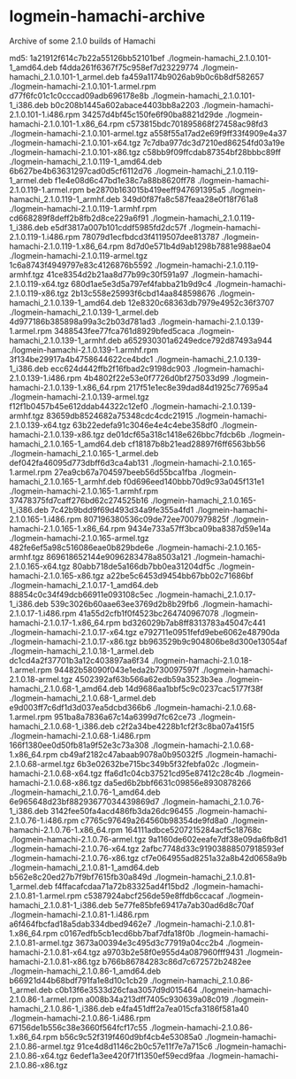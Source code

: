 # logmein-hamachi-archive
Archive of some 2.1.0 builds of Hamachi

md5:
1a21912f614c7b22a55126bb52101bef  ./logmein-hamachi_2.1.0.101-1_amd64.deb
f4dda261f6367f75c958ef7d23229774  ./logmein-hamachi_2.1.0.101-1_armel.deb
fa459a1174b9026ab9b0c6b8df582657  ./logmein-hamachi-2.1.0.101-1.armel.rpm
d77f6fc01c1c0cccad09adb696178e8b  ./logmein-hamachi_2.1.0.101-1_i386.deb
b0c208b1445a602abace4403bb8a2203  ./logmein-hamachi-2.1.0.101-1.i486.rpm
34257d4bf45c150fe6f90ba8821d29de  ./logmein-hamachi-2.1.0.101-1.x86_64.rpm
c573815bdc701895868f27458ac98fd3  ./logmein-hamachi-2.1.0.101-armel.tgz
a558f55a17ad2e69f9ff33f4909e4a37  ./logmein-hamachi-2.1.0.101-x64.tgz
7c7dba977dc3d7210ed86254fd03a19e  ./logmein-hamachi-2.1.0.101-x86.tgz
c58bb9f09ffcdab87354bf28bbbc89ff  ./logmein-hamachi_2.1.0.119-1_amd64.deb
6b627be4b63631297cad0d5cf6112d76  ./logmein-hamachi_2.1.0.119-1_armel.deb
f1e4e08d6c47bd1e38c7a88b8620ff78  ./logmein-hamachi-2.1.0.119-1.armel.rpm
be2870b163015b419eeff947691395a5  ./logmein-hamachi_2.1.0.119-1_armhf.deb
349d0f87fa8c587feaa28e0f18f761a8  ./logmein-hamachi-2.1.0.119-1.armhf.rpm
cd668289f8deff2b8fb2d8ce229a6f91  ./logmein-hamachi_2.1.0.119-1_i386.deb
e5df3817a007b101cddf5985fd2dc57f  ./logmein-hamachi-2.1.0.119-1.i486.rpm
78079d1ecfbdcd3f4119507dee813787  ./logmein-hamachi-2.1.0.119-1.x86_64.rpm
8d7d0e571b4d9ab1298b7881e988ae04  ./logmein-hamachi-2.1.0.119-armel.tgz
1c6a8743f4949797e83c4126876b5592  ./logmein-hamachi-2.1.0.119-armhf.tgz
41ce8354d2b21aa8d77b99c30f591a97  ./logmein-hamachi-2.1.0.119-x64.tgz
680d1ae5e3d5a797ef4fabba21b9d9c4  ./logmein-hamachi-2.1.0.119-x86.tgz
2b13c558e25993f6cbd14aa848598676  ./logmein-hamachi_2.1.0.139-1_amd64.deb
12e8320c68363db7979e4952c36f3707  ./logmein-hamachi_2.1.0.139-1_armel.deb
4d977186b385898a99a3c2b03d781ad3  ./logmein-hamachi-2.1.0.139-1.armel.rpm
3488543fee77fca761d8929bfed5caca  ./logmein-hamachi_2.1.0.139-1_armhf.deb
a652930301a6249edce792d87493a944  ./logmein-hamachi-2.1.0.139-1.armhf.rpm
3f134be29917a4b4758644622ce4bdc1  ./logmein-hamachi_2.1.0.139-1_i386.deb
ecc624d442ffb2f16fbad2c9198dc903  ./logmein-hamachi-2.1.0.139-1.i486.rpm
4b4802f22e53e0f7726d0bf275033d99  ./logmein-hamachi-2.1.0.139-1.x86_64.rpm
217f51e1ec8e39dad84d1925c77695a4  ./logmein-hamachi-2.1.0.139-armel.tgz
f12f1b0457b45e612ddab44322c12ef0  ./logmein-hamachi-2.1.0.139-armhf.tgz
83659db8524682a75348cdc4cdc21915  ./logmein-hamachi-2.1.0.139-x64.tgz
63b22edefa91c3046e4e4c4ebe358df0  ./logmein-hamachi-2.1.0.139-x86.tgz
de01dcf65a318c1418e626bbc7fdcb6b  ./logmein-hamachi_2.1.0.165-1_amd64.deb
cf18187b8b21ead28897f6ff6563bb56  ./logmein-hamachi_2.1.0.165-1_armel.deb
def042fa46095d773dbff6d3ca4ab131  ./logmein-hamachi-2.1.0.165-1.armel.rpm
27ea9cb67a704597beeb56d55bca1fba  ./logmein-hamachi_2.1.0.165-1_armhf.deb
f0d696eed140bbb70d9c93a045f131e1  ./logmein-hamachi-2.1.0.165-1.armhf.rpm
37478375fd7caff276bd62c274525b16  ./logmein-hamachi_2.1.0.165-1_i386.deb
7c42b9bdd9f69d493d34a9fe355a4fd1  ./logmein-hamachi-2.1.0.165-1.i486.rpm
807196380536c09de72ee7007979825f  ./logmein-hamachi-2.1.0.165-1.x86_64.rpm
9434e733a57ff3bca09ba8387d59e14a  ./logmein-hamachi-2.1.0.165-armel.tgz
482fe6ef5a98c516086eae0b829bde6e  ./logmein-hamachi-2.1.0.165-armhf.tgz
869618652144e9096283478a8503a121  ./logmein-hamachi-2.1.0.165-x64.tgz
80abb718de5a166db7bb0ea31204df5c  ./logmein-hamachi-2.1.0.165-x86.tgz
a22be5c6453d9454bb67bb02c71686bf  ./logmein-hamachi_2.1.0.17-1_amd64.deb
88854c0c34f49dcb66911e093108c5ec  ./logmein-hamachi_2.1.0.17-1_i386.deb
539c3026b60aae63ee3769d2b8b29fb6  ./logmein-hamachi-2.1.0.17-1.i486.rpm
41a55d2cfb1f0f4523bc264740967078  ./logmein-hamachi-2.1.0.17-1.x86_64.rpm
bd326029b7ab8ff8313783a45047c441  ./logmein-hamachi-2.1.0.17-x64.tgz
e792711e0951fefd9ebe6062e48790da  ./logmein-hamachi-2.1.0.17-x86.tgz
bb963529b9c904806be8d300e13054af  ./logmein-hamachi_2.1.0.18-1_armel.deb
dc1cd4a2f37701b3a12c403897aa6f34  ./logmein-hamachi-2.1.0.18-1.armel.rpm
94482b58090f043e1eda2b730097597f  ./logmein-hamachi-2.1.0.18-armel.tgz
4502392af63b566a62edb59a3523b3ea  ./logmein-hamachi_2.1.0.68-1_amd64.deb
14d9686aa1bbf5c9c0237cac5177f38f  ./logmein-hamachi_2.1.0.68-1_armel.deb
e9d003ff7c6df1d3d037ea5dcbd366b6  ./logmein-hamachi-2.1.0.68-1.armel.rpm
951ba8a7836a67c14a6399d7fc62ce73  ./logmein-hamachi_2.1.0.68-1_i386.deb
c2f2a34be4228b1cf2f3c8ba07a415f5  ./logmein-hamachi-2.1.0.68-1.i486.rpm
166f1380ee0d50fb81a9f52e3c73a308  ./logmein-hamachi-2.1.0.68-1.x86_64.rpm
cb49af2182c47abaab9078a0b95032f5  ./logmein-hamachi-2.1.0.68-armel.tgz
6b3e02632be715bc349b5f32febfa02c  ./logmein-hamachi-2.1.0.68-x64.tgz
ffa6d1c04cb37521cd95e87412c28c4b  ./logmein-hamachi-2.1.0.68-x86.tgz
da5ed6b2bbf6631c09856e8930878266  ./logmein-hamachi_2.1.0.76-1_amd64.deb
6e965648d23bf88293677034439869d7  ./logmein-hamachi_2.1.0.76-1_i386.deb
3142fee50fa4acd486fb3da26dc96455  ./logmein-hamachi-2.1.0.76-1.i486.rpm
c7765c97649a264560b98354de9fd8a0  ./logmein-hamachi-2.1.0.76-1.x86_64.rpm
164111adbce5207215284acf5c18768c  ./logmein-hamachi-2.1.0.76-armel.tgz
9a1160de602eeafe7df38e09da6fb8d1  ./logmein-hamachi-2.1.0.76-x64.tgz
2afbc7748d33c91903888507918593ef  ./logmein-hamachi-2.1.0.76-x86.tgz
cf7e064955ad8251a32a8b42d0658a9b  ./logmein-hamachi_2.1.0.81-1_amd64.deb
b562e8c20ed27b7f9bf7615fb30a849d  ./logmein-hamachi_2.1.0.81-1_armel.deb
f4ffacafcdaa71a72b83325ad4f15bd2  ./logmein-hamachi-2.1.0.81-1.armel.rpm
c5387924abcf256de59e8ffdb6ccacaf  ./logmein-hamachi_2.1.0.81-1_i386.deb
5e77fe85bfe69417a7ab30ad6d8c70af  ./logmein-hamachi-2.1.0.81-1.i486.rpm
a6f464fbcfad18a5dab334dbed9462e7  ./logmein-hamachi-2.1.0.81-1.x86_64.rpm
c0167edfb5cb1ecd6bb7baf7dfa18f0b  ./logmein-hamachi-2.1.0.81-armel.tgz
3673a00394e3c495d3c77919a04cc2b4  ./logmein-hamachi-2.1.0.81-x64.tgz
a9703b2e58f0e955d4a087960fff9431  ./logmein-hamachi-2.1.0.81-x86.tgz
b766b86784283c86d7c672572b2482ee  ./logmein-hamachi_2.1.0.86-1_amd64.deb
b66921d44b68bdf791fa1e8d10c1cb29  ./logmein-hamachi_2.1.0.86-1_armel.deb
c0b13f6e3533d26cfaa3057d9d015464  ./logmein-hamachi-2.1.0.86-1.armel.rpm
a008b34a213dff7405c930639a08c019  ./logmein-hamachi_2.1.0.86-1_i386.deb
e4fa451dff2a7ea015cfa3186f581a40  ./logmein-hamachi-2.1.0.86-1.i486.rpm
67156de1b556c38e3660f564fcf17c55  ./logmein-hamachi-2.1.0.86-1.x86_64.rpm
b56c9c52f319f460d9bf4cb4e53085a0  ./logmein-hamachi-2.1.0.86-armel.tgz
91ce4d8d1146c2b0c57e11f7e7a715c6  ./logmein-hamachi-2.1.0.86-x64.tgz
6edef1a3ee420f71f1350ef59ecd9faa  ./logmein-hamachi-2.1.0.86-x86.tgz
